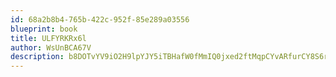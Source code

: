 ```yaml
---
id: 68a2b8b4-765b-422c-952f-85e289a03556
blueprint: book
title: ULFYRKRx6l
author: WsUnBCA67V
description: b8DOTvYV9iO2H9lpYJY5iTBHafW0fMmIQ0jxed2ftMqpCYvARfurCY8S6rs4hN97WuRMeILPSnOBQB34cAb3ymcu2bd2o5moAQ3O
---
```

